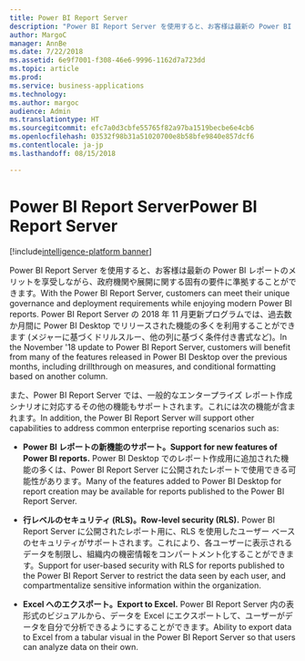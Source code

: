 ```yaml
---
title: Power BI Report Server
description: "Power BI Report Server を使用すると、お客様は最新の Power BI レポートのメリットを享受しながら、政府機関や展開に関する固有の要件に準拠することができます。"
author: MargoC
manager: AnnBe
ms.date: 7/22/2018
ms.assetid: 6e9f7001-f308-46e6-9996-1162d7a723dd
ms.topic: article
ms.prod: 
ms.service: business-applications
ms.technology: 
ms.author: margoc
audience: Admin
ms.translationtype: HT
ms.sourcegitcommit: efc7a0d3cbfe55765f82a97ba1519becbe6e4cb6
ms.openlocfilehash: 03532f98b31a51020700e8b58bfe9840e857dcf6
ms.contentlocale: ja-jp
ms.lasthandoff: 08/15/2018

---
```

# <a name="power-bi-report-server"></a><span data-ttu-id="51d1e-103">Power BI Report Server</span><span class="sxs-lookup"><span data-stu-id="51d1e-103">Power BI Report Server</span></span>

[!include[intelligence-platform banner](../../includes/intelligence-platform.md)]

<span data-ttu-id="51d1e-104">Power BI Report Server を使用すると、お客様は最新の Power BI レポートのメリットを享受しながら、政府機関や展開に関する固有の要件に準拠することができます。</span><span class="sxs-lookup"><span data-stu-id="51d1e-104">With the Power BI Report Server, customers can meet their unique governance and deployment requirements while enjoying modern Power BI reports.</span></span> <span data-ttu-id="51d1e-105">Power BI Report Server の 2018 年 11 月更新プログラムでは、過去数か月間に Power BI Desktop でリリースされた機能の多くを利用することができます (メジャーに基づくドリルスルー、他の列に基づく条件付き書式など)。</span><span class="sxs-lookup"><span data-stu-id="51d1e-105">In the November '18 update to Power BI Report Server, customers will benefit from many of the features released in Power BI Desktop over the previous months, including drillthrough on measures, and conditional formatting based on another column.</span></span> 

<span data-ttu-id="51d1e-106">また、Power BI Report Server では、一般的なエンタープライズ レポート作成シナリオに対応するその他の機能もサポートされます。これには次の機能が含まれます。</span><span class="sxs-lookup"><span data-stu-id="51d1e-106">In addition, the Power BI Report Server will support other capabilities to address common enterprise reporting scenarios such as:</span></span>

-  <span data-ttu-id="51d1e-107">**Power BI レポートの新機能のサポート。**</span><span class="sxs-lookup"><span data-stu-id="51d1e-107">**Support for new features of Power BI reports.**</span></span> <span data-ttu-id="51d1e-108">Power BI Desktop でのレポート作成用に追加された機能の多くは、Power BI Report Server に公開されたレポートで使用できる可能性があります。</span><span class="sxs-lookup"><span data-stu-id="51d1e-108">Many of the features added to Power BI Desktop for report creation may be available for reports published to the Power BI Report Server.</span></span>

-   <span data-ttu-id="51d1e-109">**行レベルのセキュリティ (RLS)。**</span><span class="sxs-lookup"><span data-stu-id="51d1e-109">**Row-level security (RLS).**</span></span> <span data-ttu-id="51d1e-110">Power BI Report Server に公開されたレポート用に、RLS を使用したユーザー ベースのセキュリティがサポートされます。これにより、各ユーザーに表示されるデータを制限し、組織内の機密情報をコンパートメント化することができます。</span><span class="sxs-lookup"><span data-stu-id="51d1e-110">Support for user-based security with RLS for reports published to the Power BI Report Server to restrict the data seen by each user, and compartmentalize sensitive information within the organization.</span></span>

-   <span data-ttu-id="51d1e-111">**Excel へのエクスポート。**</span><span class="sxs-lookup"><span data-stu-id="51d1e-111">**Export to Excel.**</span></span> <span data-ttu-id="51d1e-112">Power BI Report Server 内の表形式のビジュアルから、データを Excel にエクスポートして、ユーザーがデータを自分で分析できるようにすることができます。</span><span class="sxs-lookup"><span data-stu-id="51d1e-112">Ability to export data to Excel from a tabular visual in the Power BI Report Server so that users can analyze data on their own.</span></span>

